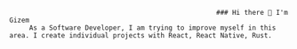                                                         ### Hi there 👋 I'm Gizem 
         As a Software Developer, I am trying to improve myself in this area. I create individual projects with React, React Native, Rust.
      

<!--
**gizem2506/gizem2506** is a ✨ _special_ ✨ repository because its `README.md` (this file) appears on your GitHub profile.

Here are some ideas to get you started:

- 🔭 I’m currently working on ...
- 🌱 I’m currently learning ...
- 👯 I’m looking to collaborate on ...
- 🤔 I’m looking for help with ...
- 💬 Ask me about ...
- 📫 How to reach me: ...
- 😄 Pronouns: ...
- ⚡ Fun fact: ...
-->
